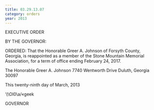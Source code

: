 ```yaml
---
title: 03.29.13.07
category: orders
year: 2013
---
```

 

EXECUTIVE ORDER

BY THE GOVERNOR:

ORDERED: That the Honorable Greer A. Johnson of Forsyth County, Georgia,
is reappointed as a member of the Stone Mountain Memorial
Association, for a term of office ending February 24, 2017.

The Honorable Greer A. Johnson
7740 Wentworth Drive
Duluth, Georgia 30097

This twenty-ninth day of March, 2013

‘(\OI0\a/«geek

GOVERNOR

